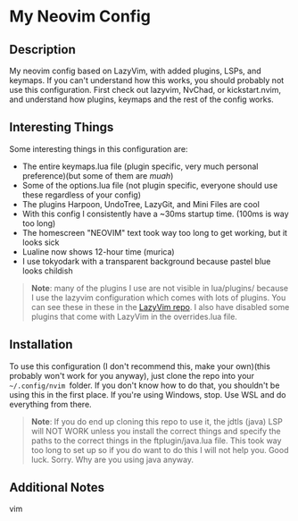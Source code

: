 # My Neovim Config

## Description
My neovim config based on LazyVim, with added plugins, LSPs, and keymaps.
If you can't understand how this works, you should probably not use this configuration. First check out lazyvim, NvChad, or kickstart.nvim, and understand how plugins, keymaps and the rest of the config works. 

## Interesting Things
Some interesting things in this configuration are:

- The entire keymaps.lua file (plugin specific, very much personal preference)(but some of them are *muah*)
- Some of the options.lua file (not plugin specific, everyone should use these regardless of your config)
- The plugins Harpoon, UndoTree, LazyGit, and Mini Files are cool
- With this config I consistently have a ~30ms startup time. (100ms is way too long)
- The homescreen "NEOVIM" text took way too long to get working, but it looks sick
- Lualine now shows 12-hour time (murica)
- I use tokyodark with a transparent background because pastel blue looks childish

> **Note**: many of the plugins I use are not visible in lua/plugins/ because I use the lazyvim configuration which comes with lots of plugins. You can see these in these in the [LazyVim repo](https://github.com/LazyVim/LazyVim). I also have disabled some plugins that come with LazyVim in the overrides.lua file. 

## Installation
To use this configuration (I don't recommend this, make your own)(this probably won't work for you anyway), just clone the repo into your `~/.config/nvim `folder. If you don't know how to do that, you shouldn't be using this in the first place. If you're using Windows, stop. Use WSL and do everything from there.

> **Note**: If you do end up cloning this repo to use it, the jdtls (java) LSP will NOT WORK unless you install the correct things and specify the paths to the correct things in the ftplugin/java.lua file. This took way too long to set up so if you do want to do this I will not help you. Good luck. Sorry. Why are you using java anyway.

## Additional Notes
vim
